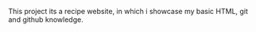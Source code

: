 This project its a recipe website,
in which i showcase my basic HTML, git and github knowledge.




